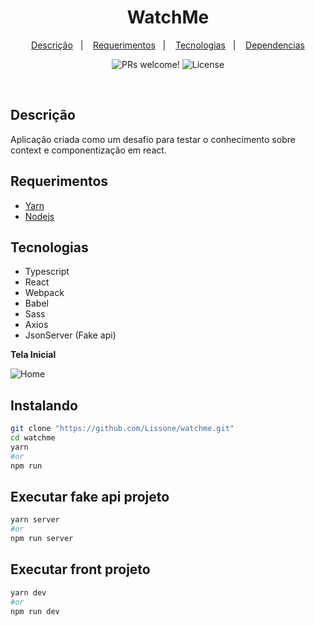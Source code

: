 <h1 align="center">
  WatchMe
</h1>

<p align="center">
  <a href="#descrição">Descrição</a>&nbsp;&nbsp;&nbsp;|&nbsp;&nbsp;&nbsp;
  <a href="#requerimentos">Requerimentos</a>&nbsp;&nbsp;&nbsp;|&nbsp;&nbsp;&nbsp;
  <a href="#tecnologias">Tecnologias</a>&nbsp;&nbsp;&nbsp;|&nbsp;&nbsp;&nbsp;
  <a href="#instalando">Dependencias</a>
</p>

<p align="center">
 <img src="https://img.shields.io/static/v1?label=PRs&message=welcome&color=49AA26&labelColor=000000" alt="PRs welcome!" />

  <img alt="License" src="https://img.shields.io/static/v1?label=license&message=MIT&color=49AA26&labelColor=000000">
</p>

<br>

## Descrição
Aplicação criada como um desafio para testar o conhecimento sobre context e componentização em react.

## Requerimentos

* [Yarn](https://yarnpkg.com/)
* [Nodejs](https://nodejs.org/en/)

## Tecnologias

* Typescript
* React
* Webpack
* Babel
* Sass
* Axios
* JsonServer (Fake api)

**Tela Inicial**

![Home](https://i.imgur.com/OEuulZX.png)

## Instalando

```bash
git clone "https://github.com/Lissone/watchme.git"
cd watchme
yarn
#or
npm run
```

## Executar fake api projeto

```bash
yarn server
#or
npm run server
```

## Executar front projeto

```bash
yarn dev
#or
npm run dev
```
